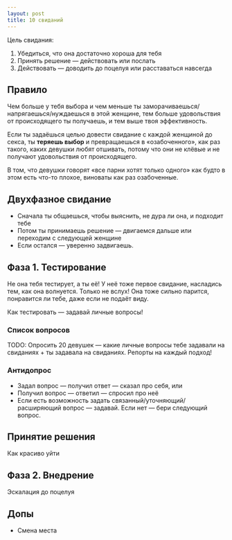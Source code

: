 ```yaml
---
layout: post
title: 10 свиданий
---
```


Цель свидания:

1. Убедиться, что она достаточно хороша для тебя
2. Принять решение — действовать или послать
3. Действовать — доводить до поцелуя или расставаться навсегда

## Правило

Чем больше у тебя выбора и чем меньше ты заморачиваешься/напрягаешься/нуждаешься в этой женщине, тем больше удовольствия от происходящего ты получаешь, и тем выше твоя эффективность.

Если ты задаёшься целью довести свидание с каждой женщиной до секса, ты **теряешь выбор** и превращаешься в «озабоченного», как раз такого, каких девушки любят отшивать, потому что они не клёвые и не получают удовольствия от происходящего.

В том, что девушки говорят «все парни хотят только одного» как будто в этом есть что-то плохое, виноваты как раз озабоченные.

## Двухфазное свидание

* Сначала ты общаешься, чтобы выяснить, не дура ли она, и подходит тебе
* Потом ты принимаешь решение — двигаемся дальше или переходим с следующей женщине
* Если остался — уверенно задвигаешь.

## Фаза 1. Тестирование

Не она тебя тестирует, а ты её! У неё тоже первое свидание, насладись тем, как она волнуется. Только не вслух! Она тоже сильно парится, понравится ли тебе, даже если не подаёт виду.

Как тестировать — задавай личные вопросы!

### Список вопросов

TODO: Опросить 20 девушек — какие личные вопросы тебе задавали на свиданиях + ты задавала на свиданиях. Репорты на каждый подход!

### Антидопрос

* Задал вопрос — получил ответ — сказал про себя, или
* Получил вопрос — ответил — спросил про неё
* Если есть возможность задать связанный/уточняющий/расширяющий вопрос — задавай. Если нет — бери следующий вопрос.

## Принятие решения

Как красиво уйти

## Фаза 2. Внедрение

Эскалация до поцелуя

## Допы

* Смена места